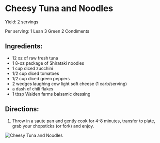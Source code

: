# Cheesy Tuna and Noodles

Yield:
2 servings

Per serving:
1 Lean
3 Green
2 Condiments

## Ingredients:
* 12 oz of raw fresh tuna
* 1 8-oz package of Shirataki noodles
* 1 cup diced zucchini
* 1/2 cup diced tomatoes
* 1/2 cup diced green peppers
* 2 wedges laughing cow light soft cheese (1 carb/serving)
* a dash of chili flakes
* 1 tbsp Walden farms balsamic dressing

## Directions:
1. Throw in a saute pan and gently cook for 4-8 minutes, transfer to plate, grab your chopsticks (or fork) and enjoy.

![Cheesy Tuna and Noodles](images/Cheesy%20Tuna%20and%20Noodles.png)


